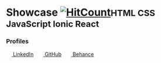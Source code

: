 # Showcase [![HitCount](http://hits.dwyl.com/dwyl/start-here.svg)](http://hits.dwyl.com/dwyl/start-here)<small>HTML CSS JavaScript Ionic React</small>


<h3>Profiles</h3>

<a href="https://www.linkedin.com/in/le-roi-claassen-front-end/"><img src="https://i.stack.imgur.com/gVE0j.png" width="15px">&nbsp;LinkedIn</a>
&nbsp;
<a href="https://github.com/Le-Roi777"><img src="https://github.githubassets.com/favicons/favicon.png" width="15px">&nbsp;GitHub</a>
&nbsp;
<a href="https://www.behance.net/Le-Roi"><img src="https://a5.behance.net/25c23a486e82fb34a8df59aa5c452bc9b91cd2ea/img/site/favicon.ico?cb=264615658" width="15px">&nbsp;Behance</a>

